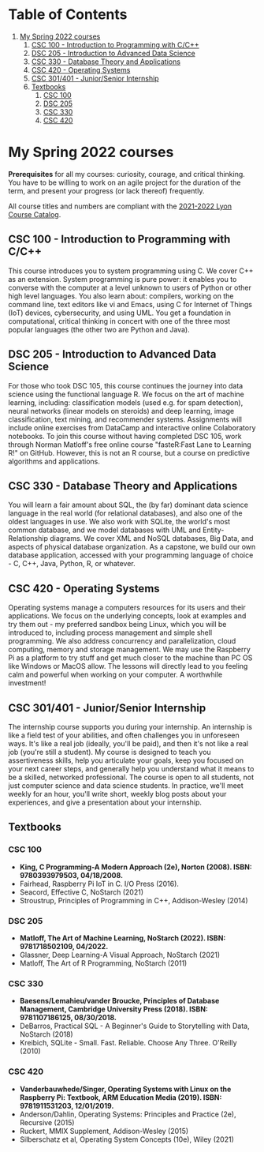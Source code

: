 
# Table of Contents

1.  [My Spring 2022 courses](#org430bbeb)
    1.  [CSC 100 - Introduction to Programming with C/C++](#org5c71e90)
    2.  [DSC 205 - Introduction to Advanced Data Science](#org2e649ce)
    3.  [CSC 330 - Database Theory and Applications](#orgbbdf543)
    4.  [CSC 420 - Operating Systems](#org89109c7)
    5.  [CSC 301/401 - Junior/Senior Internship](#org24fc347)
    6.  [Textbooks](#orgb849293)
        1.  [CSC 100](#orge45d6f6)
        2.  [DSC 205](#orgf7ac1bb)
        3.  [CSC 330](#org8f16524)
        4.  [CSC 420](#orgdf96b0b)


<a id="org430bbeb"></a>

# My Spring 2022 courses

**Prerequisites** for all my courses: curiosity, courage, and critical
 thinking. You have to be willing to work on an agile project for
 the duration of the term, and present your progress (or lack
 thereof) frequently.

All course titles and numbers are compliant with the [2021-2022 Lyon
Course Catalog](https://catalog.lyon.edu/).


<a id="org5c71e90"></a>

## CSC 100 - Introduction to Programming with C/C++

This course introduces you to system programming using C. We cover
C++ as an extension. System programming is pure power: it enables
you to converse with the computer at a level unknown to users of
Python or other high level languages. You also learn about:
compilers, working on the command line, text editors like vi and
Emacs, using C for Internet of Things (IoT) devices,
cybersecurity, and using UML. You get a foundation in
computational, critical thinking in concert with one of the three
most popular languages (the other two are Python and Java).


<a id="org2e649ce"></a>

## DSC 205 - Introduction to Advanced Data Science

For those who took DSC 105, this course continues the journey into
data science using the functional language R. We focus on the art
of machine learning, including: classification models (used
e.g. for spam detection), neural networks (linear models on
steroids) and deep learning, image classification, text mining,
and recommender systems. Assignments will include online exercises
from DataCamp and interactive online Colaboratory notebooks. To
join this course without having completed DSC 105, work through
Norman Matloff's free online course "fasteR:Fast Lane to Learning
R!" on GitHub. However, this is not an R course, but a course on
predictive algorithms and applications.


<a id="orgbbdf543"></a>

## CSC 330 - Database Theory and Applications

You will learn a fair amount about SQL, the (by far) dominant data
science language in the real world (for relational databases), and
also one of the oldest languages in use. We also work with SQLite,
the world's most common database, and we model databases with UML
and Entity-Relationship diagrams. We cover XML and NoSQL
databases, Big Data, and aspects of physical database
organization. As a capstone, we build our own database
application, accessed with your programming language of choice -
C, C++, Java, Python, R, or whatever.


<a id="org89109c7"></a>

## CSC 420 - Operating Systems

Operating systems manage a computers resources for its users and
their applications. We focus on the underlying concepts, look at
examples and try them out - my preferred sandbox being Linux,
which you will be introduced to, including process management and
simple shell programming. We also address concurrency and
parallelization, cloud computing, memory and storage
management. We may use the Raspberry Pi as a platform to try stuff
and get much closer to the machine than PC OS like Windows or
MacOS allow. The lessons will directly lead to you feeling calm
and powerful when working on your computer. A worthwhile
investment!


<a id="org24fc347"></a>

## CSC 301/401 - Junior/Senior Internship

The internship course supports you during your internship. An
internship is like a field test of your abilities, and often
challenges you in unforeseen ways. It's like a real job (ideally,
you'll be paid), and then it's not like a real job (you're still a
student). My course is designed to teach you assertiveness skills,
help you articulate your goals, keep you focused on your next
career steps, and generally help you understand what it means to
be a skilled, networked professional. The course is open to all
students, not just computer science and data science students. In
practice, we'll meet weekly for an hour, you'll write short,
weekly blog posts about your experiences, and give a presentation
about your internship.


<a id="orgb849293"></a>

## Textbooks


<a id="orge45d6f6"></a>

### CSC 100

-   **King, C Programming-A Modern Approach (2e), Norton
    (2008). ISBN: 9780393979503, 04/18/2008.**
-   Fairhead, Raspberry Pi IoT in C. I/O Press (2016).
-   Seacord, Effective C, NoStarch (2021)
-   Stroustrup, Principles of Programming in C++, Addison-Wesley (2014)


<a id="orgf7ac1bb"></a>

### DSC 205

-   **Matloff, The Art of Machine Learning, NoStarch (2022). ISBN:
    9781718502109, 04/2022.**
-   Glassner, Deep Learning-A Visual Approach, NoStarch (2021)
-   Matloff, The Art of R Programming, NoStarch (2011)


<a id="org8f16524"></a>

### CSC 330

-   **Baesens/Lemahieu/vander Broucke, Principles of Database
    Management, Cambridge University Press (2018). ISBN:
    9781107186125, 08/30/2018.**
-   DeBarros, Practical SQL - A Beginner's Guide to Storytelling
    with Data, NoStarch (2018)
-   Kreibich, SQLite - Small. Fast. Reliable. Choose Any
    Three. O'Reilly (2010)


<a id="orgdf96b0b"></a>

### CSC 420

-   **Vanderbauwhede/Singer, Operating Systems with Linux on the
    Raspberry Pi: Textbook, ARM Education Media (2019). ISBN:
    9781911531203, 12/01/2019.**
-   Anderson/Dahlin, Operating Systems: Principles and Practice
    (2e), Recursive (2015)
-   Ruckert, MMIX Supplement, Addison-Wesley (2015)
-   Silberschatz et al, Operating System Concepts (10e), Wiley (2021)

